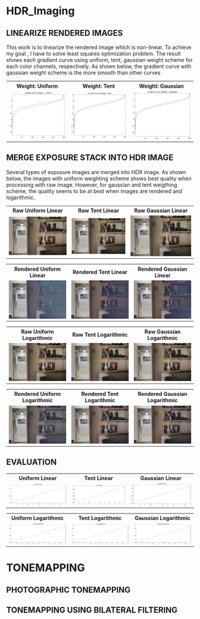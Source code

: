 # HDR_Imaging

## LINEARIZE RENDERED IMAGES
This work is to linearize the rendered image which is non-linear. To achieve my goal , I have to solve least squares optimization problem.
The result shows each gradient curve using uniform, tent, gaussian weight scheme for each color channels, respectively. 
As shown below, the gradient curve with gaussian weight scheme is the more smooth than other curves 

<table>
    <tr>
        <th>Weight: Uniform</th>
        <th>Weight: Tent</th>
        <th>Weight: Gaussian</th>
    </tr>
    <tr>
        <td><img src='./img/gradient_curve_uniform.png'></td>
        <td><img src='./img/gradient_curve_tent.png'></td>
        <td><img src='./img/gradient_curve_gaussian.png'></td>
    </tr>
</table>

## MERGE EXPOSURE STACK INTO HDR IMAGE

Several types of exposure images are merged into HDR image.
As shown below, the images with uniform weighting scheme shows best quality when processing with raw image. However, for gaussian and tent weigthing scheme, the quality seems to be at best when images are rendered and logarithmic. 

<table>
    <tr>
        <th>Raw Uniform Linear</th>
        <th>Raw Tent Linear</th>
        <th>Raw Gaussian Linear</th>
    </tr>
    <tr>
        <td><img src='./img/raw_uniform_linear.jpg'></td>
        <td><img src='./img/raw_tent_linear.jpg'></td>
        <td><img src='./img/raw_gaussian_linear.jpg'></td>
    </tr>
</table>

<table>
    <tr>
        <th>Rendered Uniform Linear</th>
        <th>Rendered Tent Linear</th>
        <th>Rendered Gaussian Linear</th>
    </tr>
    <tr>
        <td><img src='./img/rendered_uniform_linear.jpg'></td>
        <td><img src='./img/rendered_tent_linear.jpg'></td>
        <td><img src='./img/rendered_gaussian_linear.jpg'></td>
    </tr>
</table>

<table>
    <tr>
        <th>Raw Uniform Logarithmic</th>
        <th>Raw Tent Logarithmic</th>
        <th>Raw Gaussian Logarithmic</th>
    </tr>
    <tr>
        <td><img src='./img/raw_uniform_logarithmic.jpg'></td>
        <td><img src='./img/raw_tent_logarithmic.jpg'></td>
        <td><img src='./img/raw_gaussian_logarithmic.jpg'></td>
    </tr>
</table>

<table>
    <tr>
        <th>Rendered Uniform Logarithmic</th>
        <th>Rendered Tent Logarithmic</th>
        <th>Rendered Gaussian Logarithmic</th>
    </tr>
    <tr>
        <td><img src='./img/rendered_uniform_logarithmic.jpg'></td>
        <td><img src='./img/rendered_tent_logarithmic.jpg'></td>
        <td><img src='./img/rendered_gaussian_logarithmic.jpg'></td>
    </tr>
</table>

## EVALUATION

<table>
    <tr>
        <th>Uniform Linear</th>
        <th>Tent Linear</th>
        <th>Gaussian Linear</th>
    </tr>
    <tr>
        <td><img src='./img/uniform_linear.png'></td>
        <td><img src='./img/tent_linear.png'></td>
        <td><img src='./img/gaussian_linear.png'></td>
    </tr>
</table>

<table>
    <tr>
        <th>Uniform Logarithmic</th>
        <th>Tent Logarithmic</th>
        <th>Gaussian Logarithmic</th>
    </tr>
    <tr>
        <td><img src='./img/uniform_logarithmic.png'></td>
        <td><img src='./img/tent_logarithmic.png'></td>
        <td><img src='./img/gaussian_logarithmic.png'></td>
    </tr>
</table>

# TONEMAPPING

## PHOTOGRAPHIC TONEMAPPING

## TONEMAPPING USING BILATERAL FILTERING
